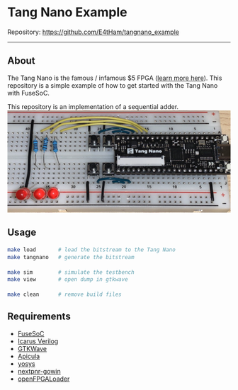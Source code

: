 
# Tang Nano Example

Repository: <https://github.com/E4tHam/tangnano_example>

---

## About

The Tang Nano is the famous / infamous $5 FPGA ([learn more here](https://tangnano.sipeed.com/en/)). This repository is a simple example of how to get started with the Tang Nano with FuseSoC.

This repository is an implementation of a sequential adder. ![Circuit](tangnano/circuit.jpg)

## Usage

```bash
make load       # load the bitstream to the Tang Nano
make tangnano   # generate the bitstream

make sim        # simulate the testbench
make view       # open dump in gtkwave

make clean      # remove build files
```

## Requirements

* [FuseSoC](https://fusesoc.readthedocs.io/en/stable/user/installation.html)
* [Icarus Verilog](https://iverilog.fandom.com/wiki/Installation_Guide)
* [GTKWave](http://gtkwave.sourceforge.net/)
* [Apicula](https://github.com/YosysHQ/apicula#getting-started)
* [yosys](https://github.com/yosyshq/yosys#setup)
* [nextpnr-gowin](https://github.com/YosysHQ/nextpnr#nextpnr-gowin)
* [openFPGALoader](https://github.com/trabucayre/openFPGALoader/blob/master/INSTALL.md#installing-openfpgaloader)
